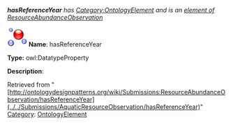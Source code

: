 ___hasReferenceYear__ has [Category:OntologyElement](../../Category/OntologyElement "Category:OntologyElement") and is an [element of](../../Property/ElementOf "Property:ElementOf") [ResourceAbundanceObservation](../../Submissions/ResourceAbundanceObservation "Submissions:ResourceAbundanceObservation")_


  




[![DatatypeProperty](../../images/thumb/a/a5/DatatypeProperty.gif/45px-DatatypeProperty.gif)](../../Image/DatatypeProperty.gif "DatatypeProperty")
__Name__: hasReferenceYear 


__Type:__ owl:DatatypeProperty 


__Description__: 





Retrieved from "[http://ontologydesignpatterns.org/wiki/Submissions:ResourceAbundanceObservation/hasReferenceYear](../../Submissions/AquaticResourceObservation/hasReferenceYear)"
 [Category](http://ontologydesignpatterns.org/wiki/Special:Categories "Special:Categories"): [OntologyElement](../../Category/OntologyElement "Category:OntologyElement")